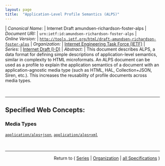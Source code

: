```yaml
---
layout: page
title:  "Application-Level Profile Semantics (ALPS)"
---
```


| *Canonical Name:* | Internet Draft amundsen-richardson-foster-alps
| *Document URI:* | `urn:ietf:id:amundsen-richardson-foster-alps`
| *Online Version:* | [`http://tools.ietf.org/html/draft-amundsen-richardson-foster-alps`](http://tools.ietf.org/html/draft-amundsen-richardson-foster-alps)
| *Organization:* | [Internet Engineering Task Force (IETF)](..  "List of specification series by this organization")
| *Series:* | [Internet Draft (I-D)](.  "List of specifications in this series")
| *Abstract:* | This document describes ALPS, a data format for defining simple descriptions of application-level semantics, similar in complexity to HTML microformats. An ALPS document can be used as a profile to explain the application semantics of a document with an application-agnostic media type (such as HTML, HAL, Collection+JSON, Siren, etc.). This increases the reusability of profile documents across media types.

<br/>
<hr/>

## Specified Web Concepts:

### Media Types

[`application/alps+json`](/concepts/media-type/application/alps+json "When representing ALPS documents in JSON format, the 'descriptor' and 'ext' properties are always expressed as arrays of anonymous objects - even when there is only one member in the array."), [`application/alps+xml`](/concepts/media-type/application/alps+xml "In the XML version of an ALPS document, the following ALPS properties always appear as XML elements: 'alps', 'doc', 'descriptor', and 'ext'. All other ALPS properties appear as XML attributes.")



<br/>
<hr/>

<p style="text-align: right">Return to ( <a href="./">Series</a> | <a href="../">Organization</a> | <a href="../../">all Specifications</a> )</p>